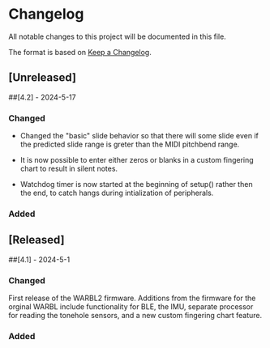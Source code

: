 # Changelog
All notable changes to this project will be documented in this file.

The format is based on [Keep a Changelog](https://keepachangelog.com/en/1.0.0/).
## [Unreleased]


##[4.2] - 2024-5-17


### Changed

- Changed the "basic" slide behavior so that there will some slide even if the predicted slide range is greter than the MIDI pitchbend range.

- It is now possible to enter either zeros or blanks in a custom fingering chart to result in silent notes.

- Watchdog timer is now started at the beginning of setup() rather then the end, to catch hangs during intialization of peripherals.

### Added

## [Released]

##[4.1] - 2024-5-1

### Changed

First release of the WARBL2 firmware. Additions from the firmware for the orginal WARBL include functionality for BLE, the IMU, separate processor for reading the tonehole sensors, and a new custom fingering chart feature.

### Added
